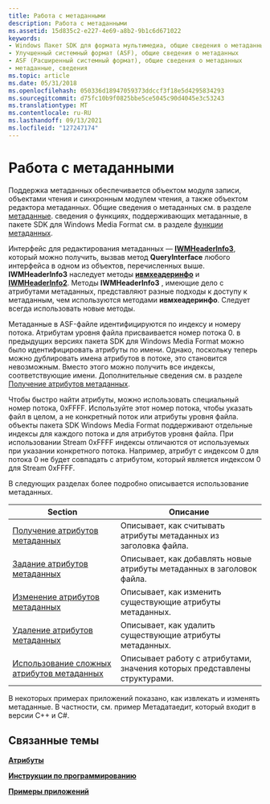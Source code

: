 ```yaml
---
title: Работа с метаданными
description: Работа с метаданными
ms.assetid: 15d835c2-e227-4e69-a8b2-9b1c6d671022
keywords:
- Windows Пакет SDK для формата мультимедиа, общие сведения о метаданных
- Улучшенный системный формат (ASF), общие сведения о метаданных
- ASF (Расширенный системный формат), общие сведения о метаданных
- метаданные, сведения
ms.topic: article
ms.date: 05/31/2018
ms.openlocfilehash: 050336d18947059373ddccf3f18e5d4295834293
ms.sourcegitcommit: d75fc10b9f0825bbe5ce5045c90d4045e3c53243
ms.translationtype: MT
ms.contentlocale: ru-RU
ms.lasthandoff: 09/13/2021
ms.locfileid: "127247174"
---
```

# <a name="working-with-metadata"></a>Работа с метаданными

Поддержка метаданных обеспечивается объектом модуля записи, объектами чтения и синхронным модулем чтения, а также объектом редактора метаданных. Общие сведения о метаданных см. в разделе [метаданные](metadata.md). сведения о функциях, поддерживающих метаданные, в пакете SDK для Windows Media Format см. в разделе [функции метаданных](metadata-features.md).

Интерфейс для редактирования метаданных — [**IWMHeaderInfo3**](/previous-versions/windows/desktop/api/wmsdkidl/nn-wmsdkidl-iwmheaderinfo3), который можно получить, вызвав метод **QueryInterface** любого интерфейса в одном из объектов, перечисленных выше. **IWMHeaderInfo3** наследует методы [**ивмхеадеринфо**](/previous-versions/windows/desktop/api/wmsdkidl/nn-wmsdkidl-iwmheaderinfo) и [**IWMHeaderInfo2**](/previous-versions/windows/desktop/api/wmsdkidl/nn-wmsdkidl-iwmheaderinfo2). Методы **IWMHeaderInfo3** , имеющие дело с атрибутами метаданных, представляют разные подходы к доступу к метаданным, чем используются методами **ивмхеадеринфо**. Следует всегда использовать новые методы.

Метаданные в ASF-файле идентифицируются по индексу и номеру потока. Атрибутам уровня файла присваивается номер потока 0. в предыдущих версиях пакета SDK для Windows Media Format можно было идентифицировать атрибуты по имени. Однако, поскольку теперь можно дублировать имена атрибутов в потоке, это становится невозможным. Вместо этого можно получить все индексы, соответствующие имени. Дополнительные сведения см. в разделе [Получение атрибутов метаданных](retrieving-metadata-attributes.md).

Чтобы быстро найти атрибуты, можно использовать специальный номер потока, 0xFFFF. Используйте этот номер потока, чтобы указать файл в целом, а не конкретный поток или атрибуты уровня файла. объекты пакета SDK Windows Media Format поддерживают отдельные индексы для каждого потока и для атрибутов уровня файла. При использовании Stream 0xFFFF индексы отличаются от используемых при указании конкретного потока. Например, атрибут с индексом 0 для потока 0 не будет совпадать с атрибутом, который является индексом 0 для Stream 0xFFFF.

В следующих разделах более подробно описывается использование метаданных.



| Section                                                                    | Описание                                                                       |
|----------------------------------------------------------------------------|-----------------------------------------------------------------------------------|
| [Получение атрибутов метаданных](retrieving-metadata-attributes.md)       | Описывает, как считывать атрибуты метаданных из заголовка файла.                     |
| [Задание атрибутов метаданных](setting-metadata-attributes.md)             | Описывает, как добавлять новые атрибуты метаданных в заголовок файла.                    |
| [Изменение атрибутов метаданных](editing-metadata-attributes.md)             | Описывает, как изменить существующие атрибуты метаданных.                               |
| [Удаление атрибутов метаданных](removing-metadata-attributes.md)           | Описывает, как удалить существующие атрибуты метаданных.                             |
| [Использование сложных атрибутов метаданных](using-complex-metadata-attributes.md) | Описывает работу с атрибутами, значения которых представлены структурами. |



 

В некоторых примерах приложений показано, как извлекать и изменять метаданные. В частности, см. пример Метадатаедит, который входит в версии C++ и C#.

## <a name="related-topics"></a>Связанные темы

<dl> <dt>

[**Атрибуты**](attributes.md)
</dt> <dt>

[**Инструкции по программированию**](programming-guide.md)
</dt> <dt>

[**Примеры приложений**](sample-applications.md)
</dt> </dl>

 

 




